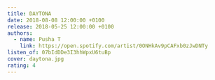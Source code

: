 ```yaml
---
title: DAYTONA
date: 2018-08-08 12:00:00 +0100
release: 2018-05-25 12:00:00 +0100
authors:
  - name: Pusha T
    link: https://open.spotify.com/artist/0ONHkAv9pCAFxb0zJwDNTy
listen_of: 07bIdDDe3I3hhWpxU6tuBp
cover: daytona.jpg
rating: 4
---
```

